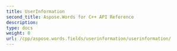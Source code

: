 ```yaml
---
title: UserInformation
second_title: Aspose.Words for C++ API Reference
description: 
type: docs
weight: 0
url: /cpp/aspose.words.fields/userinformation/userinformation/
---
```




